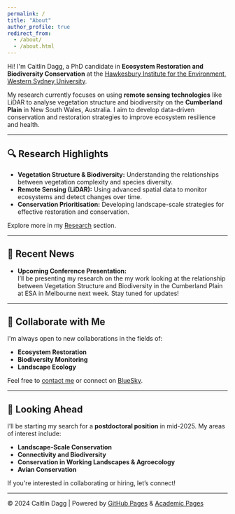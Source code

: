 ```yaml
---
permalink: /
title: "About"
author_profile: true
redirect_from: 
  - /about/
  - /about.html
---
```

Hi! I'm Caitlin Dagg, a PhD candidate in **Ecosystem Restoration and Biodiversity Conservation** at the [Hawkesbury Institute for the Environment, Western Sydney University](https://www.westernsydney.edu.au/hie).

My research currently focuses on using **remote sensing technologies** like LiDAR to analyse vegetation structure and biodiversity on the **Cumberland Plain** in New South Wales, Australia. I aim to develop data-driven conservation and restoration strategies to improve ecosystem resilience and health.

---

## 🔍 **Research Highlights**
- **Vegetation Structure & Biodiversity:** Understanding the relationships between vegetation complexity and species diversity.
- **Remote Sensing (LiDAR):** Using advanced spatial data to monitor ecosystems and detect changes over time.
- **Conservation Prioritisation:** Developing landscape-scale strategies for effective restoration and conservation.

Explore more in my [Research](research) section.

---

## 📰 **Recent News**
- **Upcoming Conference Presentation:**  
  I’ll be presenting my research on the my work looking at the relationship between Vegetation Structure and Biodiversity in the Cumberland Plain at ESA in Melbourne next week. Stay tuned for updates!


---

## 👥 **Collaborate with Me**
I'm always open to new collaborations in the fields of:
- **Ecosystem Restoration**
- **Biodiversity Monitoring**
- **Landscape Ecology**

Feel free to [contact me](contact) or connect on [BlueSky](https://caitlindagg.bsky.social).

<!-- ---

## 📚 **Featured Publications**
1. **Title of Publication 1**  
   *Journal Name* (Year) - [Link to publication](#)

2. **Title of Publication 2**  
   *Journal Name* (Year) - [Link to publication](#)

More publications can be found [here](publications). -->

---

## 🌟 **Looking Ahead**
I’ll be starting my search for a **postdoctoral position** in mid-2025. My areas of interest include:
- **Landscape-Scale Conservation**
- **Connectivity and Biodiversity**
- **Conservation in Working Landscapes & Agroecology**
- **Avian Conservation**

If you're interested in collaborating or hiring, let’s connect!

---

<footer>
    <p>© 2024 Caitlin Dagg | Powered by <a href="https://pages.github.com">GitHub Pages</a> & <a href="https://academicpages.github.io/"> Academic Pages </a></p>
</footer>